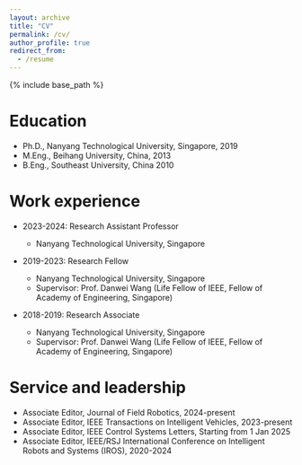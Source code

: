 ```yaml
---
layout: archive
title: "CV"
permalink: /cv/
author_profile: true
redirect_from:
  - /resume
---
```


{% include base_path %}

Education
======
* Ph.D., Nanyang Technological University, Singapore, 2019
* M.Eng., Beihang University, China, 2013
* B.Eng., Southeast University, China 2010

Work experience
======
* 2023-2024: Research Assistant Professor
  * Nanyang Technological University, Singapore

* 2019-2023: Research Fellow
  * Nanyang Technological University, Singapore
  * Supervisor: Prof. Danwei Wang (Life Fellow of IEEE, Fellow of Academy of Engineering, Singapore)

* 2018-2019: Research Associate
  * Nanyang Technological University, Singapore
  * Supervisor: Prof. Danwei Wang (Life Fellow of IEEE, Fellow of Academy of Engineering, Singapore)
  
Service and leadership
======
* Associate Editor, Journal of Field Robotics, 2024-present
* Associate Editor, IEEE Transactions on Intelligent Vehicles, 2023-present
* Associate Editor, IEEE Control Systems Letters, Starting from 1 Jan 2025
* Associate Editor, IEEE/RSJ International Conference on Intelligent Robots and Systems (IROS), 2020-2024
